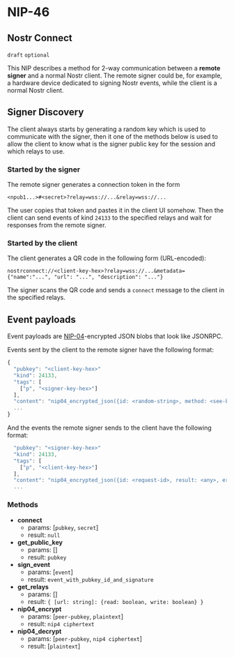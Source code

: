 NIP-46
======

Nostr Connect
-------------

`draft` `optional`

This NIP describes a method for 2-way communication between a **remote signer** and a normal Nostr client. The remote signer could be, for example, a hardware device dedicated to signing Nostr events, while the client is a normal Nostr client.

## Signer Discovery

The client always starts by generating a random key which is used to communicate with the signer, then it one of the methods below is used to allow the client to know what is the signer public key for the session and which relays to use.

### Started by the signer

The remote signer generates a connection token in the form

```
<npub1...>#<secret>?relay=wss://...&relay=wss://...
```

The user copies that token and pastes it in the client UI somehow. Then the client can send events of kind `24133` to the specified relays and wait for responses from the remote signer.

### Started by the client

The client generates a QR code in the following form (URL-encoded):

```
nostrconnect://<client-key-hex>?relay=wss://...&metadata={"name":"...", "url": "...", "description": "..."}
```

The signer scans the QR code and sends a `connect` message to the client in the specified relays.

## Event payloads

Event payloads are [NIP-04](04.md)-encrypted JSON blobs that look like JSONRPC.

Events sent by the client to the remote signer have the following format:

```js
{
  "pubkey": "<client-key-hex>"
  "kind": 24133,
  "tags": [
    ["p", "<signer-key-hex>"]
  ],
  "content": "nip04_encrypted_json({id: <random-string>, method: <see-below>, params: []})",
  ...
}
```

And the events the remote signer sends to the client have the following format:

```js
  "pubkey": "<signer-key-hex>"
  "kind": 24133,
  "tags": [
    ["p", "<client-key-hex>"]
  ],
  "content": "nip04_encrypted_json({id: <request-id>, result: <any>, error: <reason-string>})",
  ...
```

### Methods

- **connect**
  - params: [`pubkey`, `secret`]
  - result: `null`
- **get_public_key**
  - params: []
  - result: `pubkey`
- **sign_event**
  - params: [`event`]
  - result: `event_with_pubkey_id_and_signature`
- **get_relays**
  - params: []
  - result: `{ [url: string]: {read: boolean, write: boolean} }`
- **nip04_encrypt**
  - params: [`peer-pubkey`, `plaintext`]
  - result: `nip4 ciphertext`
- **nip04_decrypt**
  - params: [`peer-pubkey`, `nip4 ciphertext`]
  - result: [`plaintext`]
